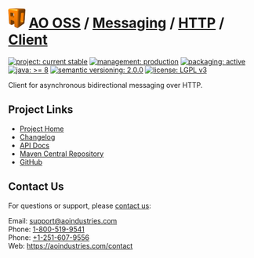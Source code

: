 # [<img src="ao-logo.png" alt="AO Logo" width="35" height="40">](https://github.com/aoindustries) [AO OSS](https://github.com/aoindustries/ao-oss) / [Messaging](https://github.com/aoindustries/ao-messaging) / [HTTP](https://github.com/aoindustries/ao-messaging-http) / [Client](https://github.com/aoindustries/ao-messaging-http-client)

[![project: current stable](https://oss.aoapps.com/ao-badges/project-current-stable.svg)](https://aoindustries.com/life-cycle#project-current-stable)
[![management: production](https://oss.aoapps.com/ao-badges/management-production.svg)](https://aoindustries.com/life-cycle#management-production)
[![packaging: active](https://oss.aoapps.com/ao-badges/packaging-active.svg)](https://aoindustries.com/life-cycle#packaging-active)  
[![java: &gt;= 8](https://oss.aoapps.com/ao-badges/java-8.svg)](https://docs.oracle.com/javase/8/docs/api/)
[![semantic versioning: 2.0.0](https://oss.aoapps.com/ao-badges/semver-2.0.0.svg)](http://semver.org/spec/v2.0.0.html)
[![license: LGPL v3](https://oss.aoapps.com/ao-badges/license-lgpl-3.0.svg)](https://www.gnu.org/licenses/lgpl-3.0)

Client for asynchronous bidirectional messaging over HTTP.

## Project Links
* [Project Home](https://oss.aoapps.com/messaging/http/client/)
* [Changelog](https://oss.aoapps.com/messaging/http/client/changelog)
* [API Docs](https://oss.aoapps.com/messaging/http/client/apidocs/)
* [Maven Central Repository](https://search.maven.org/artifact/com.aoapps/ao-messaging-http-client)
* [GitHub](https://github.com/aoindustries/ao-messaging-http-client)

## Contact Us
For questions or support, please [contact us](https://aoindustries.com/contact):

Email: [support@aoindustries.com](mailto:support@aoindustries.com)  
Phone: [1-800-519-9541](tel:1-800-519-9541)  
Phone: [+1-251-607-9556](tel:+1-251-607-9556)  
Web: https://aoindustries.com/contact
